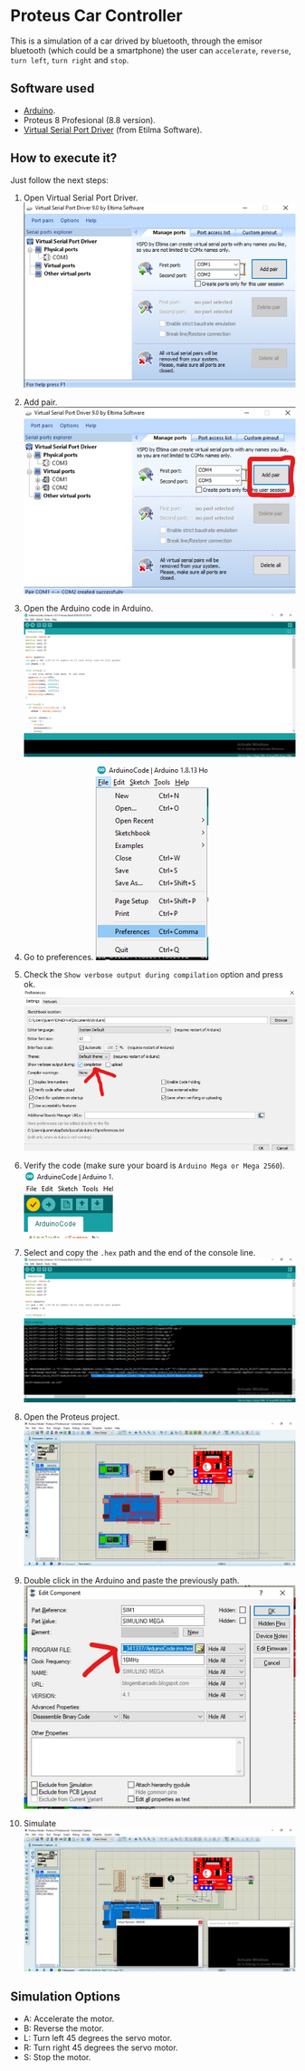 # Proteus Car Controller

This is a simulation of a car drived by bluetooth, through the emisor bluetooth (which could be a smartphone) the user can `accelerate`, `reverse`, `turn left`, `turn right` and `stop`.

## Software used

- [Arduino](arduino.cc).
- Proteus 8 Profesional (8.8 version).
- [Virtual Serial Port Driver](https://www.eltima.com/vspd-post-download.html) (from Etilma Software).

## How to execute it?

Just follow the next steps:

1. Open Virtual Serial Port Driver.
![step1](assets/step1.png)

2. Add pair.
![step2](assets/step2.jpg)

3. Open the Arduino code in Arduino.
![step3](assets/step3.png)

4. Go to preferences.
![step4](assets/step4.png)

5. Check the `Show verbose output during compilation` option and press ok.
![step5](assets/step5.jpg)

6. Verify the code (make sure your board is `Arduino Mega or Mega 2560`).
![step6](assets/step6.png)

7. Select and copy the `.hex` path and the end of the console line.
![step7](assets/step7.png)

8. Open the Proteus project.
![step8](assets/step8.png)

9. Double click in the Arduino and paste the previously path.
![step9](assets/step9.jpg)

10. Simulate
![step10](assets/step10.png)

## Simulation Options

- A: Accelerate the motor.
- B: Reverse the motor.
- L: Turn left 45 degrees the servo motor.
- R: Turn right 45 degrees the servo motor.
- S: Stop the motor.